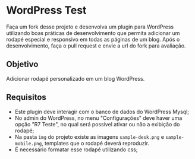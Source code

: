 # WordPress Test

Faça um fork desse projeto e desenvolva um plugin para WordPress utilizando boas práticas de desenvolvimento que permita
adicionar um rodapé especial e responsivo em todas as páginas de um blog.
Após o desenvolvimento, faça o pull request e envie a url do fork para avaliação.

## Objetivo
Adicionar rodapé personalizado em um blog WordPress.

## Requisitos
* Este plugin deve interagir com o banco de dados do WordPress Mysql;
* No admin do WordPress, no menu "Configurações" deve haver uma opção "R7 Teste", no qual será possível ativar ou não a exibição do rodapé;
* Na pasta `img` do projeto existe as imagens `sample-desk.png` e `sample-mobile.png`, templates que o rodapé deverá reproduzir.
* É necessário formatar esse rodapé utilizando css;
